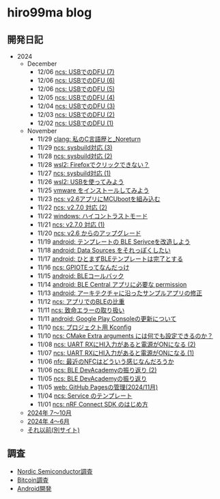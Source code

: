 # hiro99ma blog

## 開発日記

* 2024
  * December
    * 12/06 [ncs: USBでのDFU (7)](2024/12/20241207-ncs.md)
    * 12/06 [ncs: USBでのDFU (6)](2024/12/20241206-ncs2.md)
    * 12/06 [ncs: USBでのDFU (5)](2024/12/20241206-ncs.md)
    * 12/05 [ncs: USBでのDFU (4)](2024/12/20241205-ncs.md)
    * 12/04 [ncs: USBでのDFU (3)](2024/12/20241204-ncs.md)
    * 12/03 [ncs: USBでのDFU (2)](2024/12/20241203-ncs.md)
    * 12/02 [ncs: USBでのDFU (1)](2024/12/20241202-ncs.md)
  * November
    * 11/29 [clang: 私のC言語歴と_Noreturn](2024/11/20241129-clang.md)
    * 11/29 [ncs: sysbuild対応 (3)](2024/11/20241129-ncs.md)
    * 11/28 [ncs: sysbuild対応 (2)](2024/11/20241128-ncs.md)
    * 11/28 [wsl2: Firefoxでクリックできない？](2024/11/20241128-wsl.md)
    * 11/27 [ncs: sysbuild対応 (1)](2024/11/20241127-ncs.md)
    * 11/26 [wsl2: USBを使ってみよう](2024/11/20241126-wsl.md)
    * 11/25 [vmware をインストールしてみよう](2024/11/20241125-vmware.md)
    * 11/23 [ncs: v2.6アプリにMCUbootを組み込む](2024/11/20241123-ncs.md)
    * 11/22 [ncs: v2.7.0 対応 (2)](2024/11/20241122-ncs.md)
    * 11/22 [windows: ハイコントラストモード](2024/11/20241122-win.md)
    * 11/21 [ncs: v2.7.0 対応 (1)](2024/11/20241121-ncs.md)
    * 11/20 [ncs: v2.6 からのアップグレード](2024/11/20241120-ncs.md)
    * 11/19 [android: テンプレートの BLE Serivceを改造しよう](2024/11/20241119-and.md)
    * 11/18 [android: Data Sources をそれっぽくしたい](2024/11/20241118-and.md)
    * 11/17 [android: ひとまずBLEテンプレートは完了とする](2024/11/20241117-and.md)
    * 11/16 [ncs: GPIOTEってなんだっけ](2024/11/20241116-ncs.md)
    * 11/15 [android: BLEコールバック](2024/11/20241115-and.md)
    * 11/14 [android: BLE Central アプリに必要な permission](2024/11/20241114-and.md)
    * 11/13 [android: アーキテクチャに沿ったサンプルアプリの修正](2024/11/20241113-and.md)
    * 11/12 [ncs: アプリでのBLEの比重](2024/11/20241112-ncs.md)
    * 11/11 [ncs: 致命エラーの取り扱い](2024/11/20241111-ncs.md)
    * 11/11 [android: Google Play Consoleの更新について](2024/11/20241111-and.md)
    * 11/10 [ncs: プロジェクト用 Kconfig](2024/11/20241110-ncs2.md)
    * 11/10 [ncs: CMake Extra arguments には何でも設定できるのか？](2024/11/20241110-ncs.md)
    * 11/08 [ncs: UART RXにHI入力があると電源がONになる (2)](2024/11/20241108-ncs.md)
    * 11/07 [ncs: UART RXにHI入力があると電源がONになる (1)](2024/11/20241107-ncs.md)
    * 11/06 [nfc: 最近のNFCはどういう感じなんだろうか](2024/11/20241106-nfc.md)
    * 11/06 [ncs: BLE DevAcademyの振り返り (2)](2024/11/20241106-ncs.md)
    * 11/05 [ncs: BLE DevAcademyの振り返り](2024/11/20241105-ncs.md)
    * 11/05 [web: GitHub Pagesの管理(2024/11月)](2024/11/20241105-web.md)
    * 11/04 [ncs: Service のテンプレート](2024/11/20241104-ncs.md)
    * 11/01 [ncs: nRF Connect SDK のはじめ方](2024/11/20241101-ncs.md)
  * [2024年 7～10月](2024/2024-2.md)
  * [2024年 4～6月](2024/2024-1.md)
  * [それ以前(別サイト)](https://hiro99ma.blogspot.com/)

## 調査

* [Nordic Semiconductor調査](nrf/index.md)
* [Bitcoin調査](bitcoin/index.md)
* [Android開発](android/index.md)
